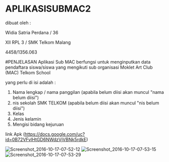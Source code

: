 # APLIKASISUBMAC2

dibuat oleh :

Widia Satria Perdana / 36

XII RPL 3 / SMK Telkom Malang

4458/1356.063

#PENJELASAN
Aplikasi Sub MAC berfungsi untuk menginputkan data pendaftara siswa/siswa yang mengikuti sub organisasi Moklet Art Club (MAC) Telkom School

yang perlu di isi adalah :

1. Nama lengkap / nama panggilan (apabila belum diisi akan muncul "nama belum diisi")
2. nis sekolah SMK TELKOM (apabila belum diisi akan muncul "nis belum diisi")
3. Kelas
4. Jenis kelamin 
5. Mengisi bidang kejuruan


link Apk (https://docs.google.com/uc?id=0B72VFvlHtGD6NWdzVjVBNk5rdkE)

![Screenshot_2016-10-17-07-52-12](https://docs.google.com/uc?id=0B72VFvlHtGD6YVgtcS15bFJNc2M)
![Screenshot_2016-10-17-07-53-15](https://docs.google.com/uc?id=0B72VFvlHtGD6dlpiNk5FOTROUEk)
![Screenshot_2016-10-17-07-53-29](https://docs.google.com/uc?id=0B72VFvlHtGD6dEM2elZYUjlrMlU)
